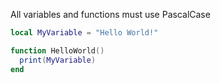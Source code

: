 All variables and functions must use PascalCase
```lua
local MyVariable = "Hello World!"

function HelloWorld()
  print(MyVariable)
end
```
